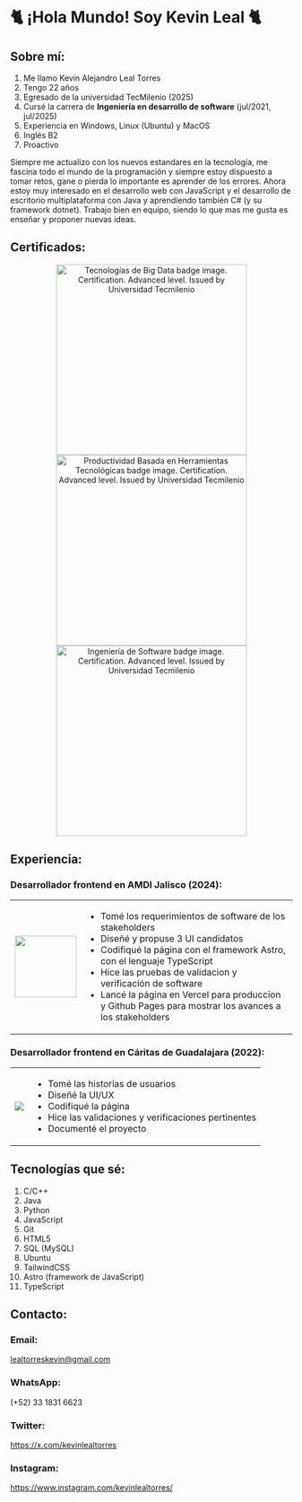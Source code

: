 # 🐈 ¡Hola Mundo! Soy Kevin Leal 🐈
## Sobre mí:

1. Me llamo Kevin Alejandro Leal Torres
2. Tengo 22 años
3. Egresado de la universidad TecMilenio (2025)
4. Cursé la carrera de **Ingeniería en desarrollo de software** (jul/2021, jul/2025)
5. Experiencia en Windows, Linux (Ubuntu) y MacOS
6. Inglés B2
7. Proactivo

Siempre me actualizo con los nuevos estandares en la tecnología, me fascina todo el mundo de la programación y siempre estoy dispuesto a tomar retos, gane o pierda lo importante es aprender de los errores. Ahora estoy muy interesado en el desarrollo web con JavaScript y el desarrollo de escritorio multiplataforma con Java y aprendiendo también C# (y su framework dotnet). Trabajo bien en equipo, siendo lo que mas me gusta es enseñar y proponer nuevas ideas.


## Certificados:

<div style="text-align:center;display:grid;">
<a href="https://www.credly.com/badges/545cc5d6-c2c0-45e8-8e39-5af3d1b5a771/public_url">
<img src="https://images.credly.com/size/340x340/images/47ba7232-a7df-45ce-90cc-4577dfe385d3/image.png" alt="Tecnologías de Big Data badge image. Certification. Advanced level. Issued by Universidad Tecmilenio" width="340" height="340">
</a>

<a href="https://www.credly.com/badges/dc89c3b0-842a-4e40-a5d0-0efb7e3726f2/public_url">
<img src="https://images.credly.com/size/340x340/images/70713427-cd16-4bb3-acf9-600caaf96aca/image.png" alt="Productividad Basada en Herramientas Tecnológicas badge image. Certification. Advanced level. Issued by Universidad Tecmilenio" width="340" height="340">
</a>

<a href="https://www.credly.com/badges/c08ef915-fae7-43fc-99d9-045091bd3511/public_url">
<img src="https://images.credly.com/size/340x340/images/eb1a39e3-1b11-4fb3-9ea3-cdee15256ff5/image.png" alt="Ingeniería de Software badge image. Certification. Advanced level. Issued by Universidad Tecmilenio" width="340" height="340">
</a>
</div>




## Experiencia:
### Desarrollador frontend en AMDI Jalisco (2024):

|||
|-|-|
| <image style="height:110px;width:110px" src="https://scontent.fgdl11-1.fna.fbcdn.net/v/t39.30808-1/339761522_774818804100425_1560363853855156531_n.jpg?stp=dst-jpg_s480x480_tt6&_nc_cat=106&ccb=1-7&_nc_sid=2d3e12&_nc_ohc=oCVJAxBtpzQQ7kNvwFI5Yjl&_nc_oc=AdmUC16B4M24kny8TDU-5gk-hLF4nUbXxcur8qMeI8Y2HTWoh_CPXzmzhh3y3rd5tQUK9IYDkOybFxZKjTb1ByWH&_nc_zt=24&_nc_ht=scontent.fgdl11-1.fna&_nc_gid=xj2amENWlRm1eLuf8pZ34Q&oh=00_AfaUlQVHpDgTY8kPfk7CSAXss6b3lVrtK0r3hweTG2i3cA&oe=68CC3468"></image> | <ul> <li>Tomé los requerimientos de software de los stakeholders</li> <li>Diseñé y propuse 3 UI candidatos</li> <li>Codifiqué la página con el framework Astro, con el lenguaje TypeScript</li> <li>Hice las pruebas de validacion y verificación de software</li> <li>Lancé la página en Vercel para produccion y Github Pages para mostrar los avances a los stakeholders </li> </ul> |
  
### Desarrollador frontend en Cáritas de Guadalajara (2022):

|||
|-|-|
| <img  sizes="110" src="https://static.wixstatic.com/media/80567b_827781f9f3d94d19b8f97e6babdeae75~mv2.png/v1/fill/w_110,h_106,al_c,q_85,usm_0.66_1.00_0.01,enc_avif,quality_auto/80567b_827781f9f3d94d19b8f97e6babdeae75~mv2.png"> | <ul> <li>Tomé las historias de usuarios</li> <li>Diseñé la UI/UX</li> <li>Codifiqué la página</li> <li>Hice las validaciones y verificaciones pertinentes</li> <li>Documenté el proyecto</li> </ul> |


## Tecnologías que sé:
1. C/C++
2. Java
3. Python
4. JavaScript
5. Git
6. HTML5
7. SQL (MySQL)
8. Ubuntu
9. TailwindCSS
10. Astro (framework de JavaScript)
11. TypeScript


## Contacto:
### Email:
lealtorreskevin@gmail.com

### WhatsApp:
(+52) 33 1831 6623
### Twitter:
https://x.com/kevinlealtorres

### Instagram:
https://www.instagram.com/kevinlealtorres/
